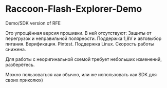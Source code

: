 # Raccoon-Flash-Explorer-Demo
Demo/SDK version of RFE

Это упрощённая версия прошивки.
В ней отсутствуют:
  Защиты от перегрузок и неправильной полярности.
  Поддержка 1,8V и автовыбор питания.
  Верификация.
  Pintest.
  Поддержка Linux.
  Скорость работы снижена.

Для работы с неоригинальной схемой требует небольших изменений, разберётесь.

Можно пользоваться как обычно, или же использовать как SDK для своих приколюх)
